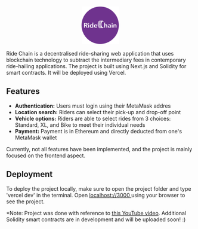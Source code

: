 <p align ="center"><img src = "assets/RCLogo-forReadMe.png" alt = "Ride Chain Logo" width = 100 height = 100></p>

Ride Chain is a decentralised ride-sharing web application that uses blockchain technology to subtract the intermediary fees in contemporary ride-hailing applications. The project is built using Next.js and Solidity for smart contracts. It will be deployed using Vercel.

## Features
- <b>Authentication:</b> Users must login using their MetaMask addres
- <b>Location search:</b> Riders can select their pick-up and drop-off point
- <b>Vehicle options:</b> Riders are able to select rides from 3 choices: Standard, XL, and Bike to meet their individual needs
- <b>Payment:</b> Payment is in Ethereum and directly deducted from one's MetaMask wallet

Currently, not all features have been implemented, and the project is mainly focused on the frontend aspect.

## Deployment
To deploy the project locally, make sure to open the project folder and type 'vercel dev' in the terminal. Open [localhost://3000 ](http://localhost:3000) using your browser to see the project.

*Note: Project was done with reference to [this YouTube video](https://www.youtube.com/watch?v=w6N4JxqsOFA&t=258s). Additional Solidity smart contracts are in development and will be uploaded soon! :)